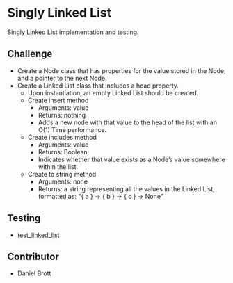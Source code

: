 # Singly Linked List

  Singly Linked List implementation and testing.

## Challenge

* Create a Node class that has properties for the value stored in the Node, and a pointer to the next Node.
* Create a Linked List class that includes a head property.
  * Upon instantiation, an empty Linked List should be created.
  * Create insert method
    * Arguments: value
    * Returns: nothing
    * Adds a new node with that value to the head of the list with an O(1) Time performance.
  * Create includes method
    * Arguments: value
    * Returns: Boolean
    * Indicates whether that value exists as a Node’s value somewhere within the list.
  * Create to string method
    * Arguments: none
    * Returns: a string representing all the values in the Linked List, formatted as:
    "{ a } -> { b } -> { c } -> None"

## Testing

  * [test_linked_list](/Users/Alex/projects/data-structures-and-algorithms/python/tests/data_structures/test_linked_list.py)

## Contributor

  * Daniel Brott
